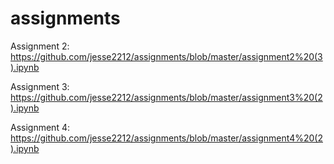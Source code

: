 # assignments

Assignment 2: 
https://github.com/jesse2212/assignments/blob/master/assignment2%20(3).ipynb

Assignment 3:
https://github.com/jesse2212/assignments/blob/master/assignment3%20(2).ipynb

Assignment 4: 
https://github.com/jesse2212/assignments/blob/master/assignment4%20(2).ipynb
